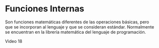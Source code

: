 # Funciones Internas
  Son funciones matemáticas diferentes de las operaciones básicas, pero que se incorporan
  al lenguaje y que se consideran estándar. Normalmente se encuentran en la librería
  matemática del lenguaje de programación.

  Video 18
  